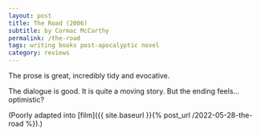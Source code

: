 ```yaml
---
layout: post
title: The Road (2006)
subtitle: by Cormac McCarthy
permalink: /the-road
tags: writing books post-apocalyptic novel
category: reviews
---
```


The prose is great, incredibly tidy and evocative.
<!--more-->
The dialogue is good.
It is quite a moving story.
But the ending feels... optimistic?

(Poorly adapted into [film]({{ site.baseurl }}{% post_url /2022-05-28-the-road %}).)